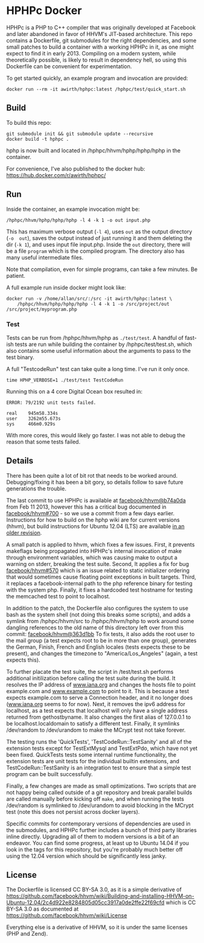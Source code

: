 # HPHPc Docker

HPHPc is a PHP to C++ compiler that was originally developed at Facebook and later 
abandoned in favor of HHVM's JIT-based architecture. This repo contains a Dockerfile, 
git submodules for the right dependencies, and some small patches to build a container 
with a working HPHPc in it, as one might expect to find it in early 2013. Compiling on 
a modern system, while theoretically possible, is likely to result in dependency hell, 
so using this Dockerfile can be convenient for experimentation.

To get started quickly, an example program and invocation are provided:

    docker run --rm -it awirth/hphpc:latest /hphpc/test/quick_start.sh

## Build

To build this repo:

    git submodule init && git submodule update --recursive
    docker build -t hphpc .

hphp is now built and located in /hphpc/hhvm/hphp/hphp/hphp in the container.

For convenience, I've also published to the docker hub: https://hub.docker.com/r/awirth/hphpc/

## Run

Inside the container, an example invocation might be:

    /hphpc/hhvm/hphp/hphp/hphp -l 4 -k 1 -o out input.php

This has maximum verbose output (`-l 4`), uses `out` as the output directory (`-o 
out`), saves the output instead of just running it and them deleting the dir (`-k 1`), 
and uses input file input.php. Inside the `out` directory, there will be a file 
`program` which is the compiled program. The directory also has many useful 
intermediate files.

Note that compilation, even for simple programs, can take a few minutes. Be patient.

A full example run inside docker might look like:

    docker run -v /home/allan/src/:/src -it awirth/hphpc:latest \
        /hphpc/hhvm/hphp/hphp/hphp -l 4 -k 1 -o /src/project/out /src/project/myprogram.php

### Test

Tests can be run from /hphpc/hhvm/hphp as `./test/test`. A handful of fast-ish tests 
are run while building the container by /hphpc/test/test.sh, which also contains some 
useful information about the arguments to pass to the test binary.

A full "TestcodeRun" test can take quite a long time. I've run it only once.

    time HPHP_VERBOSE=1 ./test/test TestCodeRun

Running this on a 4 core Digital Ocean box resulted in:

    ERROR: 79/2192 unit tests failed.

    real    945m58.334s
    user    3262m55.673s
    sys     466m0.929s

With more cores, this would likely go faster. I was not able to debug the reason that 
some tests failed.

## Details

There has been quite a lot of bit rot that needs to be worked around. Debugging/fixing 
it has been a bit gory, so details follow to save future generations the trouble.

The last commit to use HPHPc is available at 
[facebook/hhvm@b74a0da](https://github.com/facebook/hhvm/commit/b74a0da0623d72ac0d5dfc097ae307653b0e7f35) 
from Feb 11 2013, however this has a critical bug documented in 
[facebook/hhvm#700](https://github.com/facebook/hhvm/issues/700) - so we use a commit 
from a few days earlier. Instructions for how to build on the hphp wiki are for current 
versions (hhvm), but build instructions for Ubuntu 12.04 (LTS) are available [in an 
older 
revision](https://github.com/facebook/hhvm/wiki/Building-and-installing-HHVM-on-Ubuntu-12.04/2c4d922e8284805d05cc3917a0de2ffe22f69cfd).

A small patch is applied to hhvm, which fixes a few issues. First, it prevents 
makeflags being propagated into HPHPc's internal invocation of make through environment 
variables, which was causing make to output a warning on stderr, breaking the test 
suite. Second, It applies a fix for bug 
[facebook/hhvm#570](https://github.com/facebook/hhvm/issues/570) which is an issue 
related to static initializer ordering that would sometimes cause floating point 
exceptions in built targets. Third, it replaces a facebook-internal path to the php 
reference binary for testing with the system php. Finally, it fixes a hardcoded test
hostname for testing the memcached test to point to localhost.

In addition to the patch, the Dockerfile also configures the system to use bash as the 
system shell (not doing this breaks some scripts), and adds a symlink from 
/hphpc/hhvm/src to /hphpc/hhvm/hphp to work around some dangling references to the old 
name of this directory left over from this commit: 
[facebook/hhvm@363d1bb](https://github.com/facebook/hhvm/commit/363d1bb20fe84b4cdc2dc0f4c7b1dd39d167a1f5)
To fix tests, it also adds the root user to the mail group (a test expects root to be
in more than one group), generates the German, Finish, French and English locales (tests
expects these to be present), and changes the timezone to "America/Los_Angeles" (again, a test
expects this).

To further placate the test suite, the script in /test/test.sh performs additional initilization
before calling the test suite during the build. It resolves the IP address of www.iana.org
 and changes the hosts file to point example.com and www.example.com to point to it.
This is because a test expects example.com to serve
a Connection header, and it no longer does (www.iana.org seems to for now).
Next, it removes the ipv6 address for localhost,
as a test expects that localhost will only have a single address returned from gethostbyname.
It also changes the first alias of 127.0.0.1 to be localhost.localdomain to satisfy a different
test. Finally, it symlinks /dev/random to /dev/urandom to make the MCrypt test not take
forever.

The testing runs the 'QuickTests', 'TestCodeRun::TestSanity' and all of the extension
tests except for TestExtMysql and TestExtPdo, which have not yet been fixed. QuickTests
tests some internal runtime functionality, the extension tests are unit tests for the 
individual builtin extensions, and TestCodeRun::TestSanity is an integration test to
ensure that a simple test program can be built successfully.

Finally, a few changes are made as small optimizations. Two scripts that are not happy 
being called outside of a git repository and break parallel builds are called manually 
before kicking off `make`, and when running the tests /dev/random is symlinked to 
/dev/urandom to avoid blocking in the MCrypt test (note this does not persist across 
docker layers).

Specific commits for contemporary versions of dependencies are used in the submodules, 
and HPHPc further includes a bunch of third party libraries inline directly. Upgrading 
all of them to modern versions is a bit of an endeavor. You can find some progress,
at least up to Ubuntu 14.04 if you look in the tags for this repository, but you're
probably much better off using the 12.04 version which should be significantly less
janky.

## License

The Dockerfile is licensed CC BY-SA 3.0, as it is a simple derivative of 
https://github.com/facebook/hhvm/wiki/Building-and-installing-HHVM-on-Ubuntu-12.04/2c4d922e8284805d05cc3917a0de2ffe22f69cfd 
which is CC BY-SA 3.0 as documented at https://github.com/facebook/hhvm/wiki/License

Everything else is a derivative of HHVM, so it is under the same licenses (PHP and Zend).
